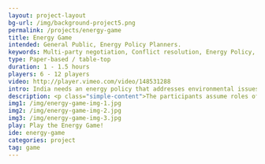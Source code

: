 ```yaml
---
layout: project-layout
bg-url: /img/background-project5.png
permalink: /projects/energy-game
title: Energy Game
intended: General Public, Energy Policy Planners.
keywords: Multi-party negotiation, Conflict resolution, Energy Policy, Planning.
type: Paper-based / table-top
duration: 1 - 1.5 hours
players: 6 - 12 players
video: http://player.vimeo.com/video/148531288
intro: India needs an energy policy that addresses environmental issues, decreasing coal reserves, increasing demand and technological challenges. Comprehending problems that arise in such complex socio-technical systems is not a trivial task. The Indian Energy Game has been designed with the primary objectives being to understand<br/>1. The challenges faced by different agencies in meeting targets.<br/>2.The decision making process and negotiations between the agencies.
description: <p class="simple-content">The participants assume roles of different ministries of the Indian Government that build energy capacity in the country. These Ministries are responsible for controlling the fuel sources that different generation techniques use. The game is played in two rounds; in the first round the participants need to design an energy mixture for the 12th Five-Year plan and in the second round they design an energy mixture for the 13th Five Year Plan of India. The various constraints that arise when planning for energy, such as social costs, environmental costs, fuel shortages and technology barriers to name a few, play a role in shaping the decisions of the players.<p/><p class="simple-content">The problem we are addressing in the game is not just one of optimisation. Players become sensitive to these challenges when posed with these various constraints. As with the different Ministries in real life, throughout the game, each player holds different pieces of information. This information asymmetry makes it difficult for the players to meet their goals. Experiencing these constraints first-hand helps players understand the importance of cooperation and the dynamics of negotiation. To give an example, we have observed in multiple sessions of the game that the participants seem to understand that large hydroelectric projects, although inexpensive, displace a lot of people and have severe environmental costs.<p/>
img1: /img/energy-game-img-1.jpg
img2: /img/energy-game-img-2.jpg
img3: /img/energy-game-img-3.jpg
play: Play the Energy Game!
ide: energy-game
categories: project
tag: game
---
```

